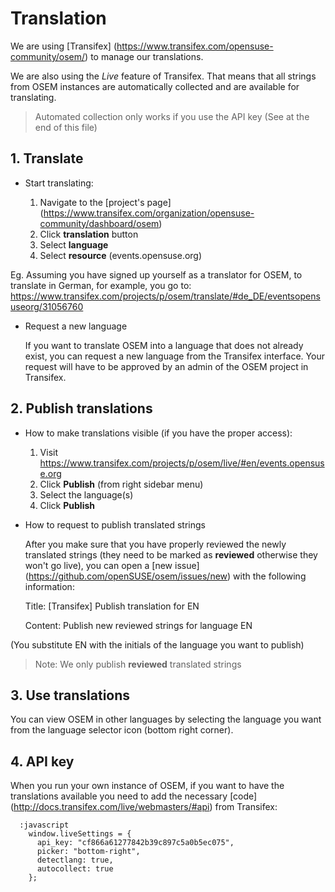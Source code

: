 # Translation
We are using [Transifex] (https://www.transifex.com/opensuse-community/osem/) to manage our translations.

We are also using the _Live_ feature of Transifex. That means that all strings from OSEM instances are automatically collected and are available for translating.
>Automated collection only works if you use the API key (See at the end of this file)

## 1. Translate
  * Start translating:

    1. Navigate to the [project's page] (https://www.transifex.com/organization/opensuse-community/dashboard/osem)
    2. Click **translation** button
    3. Select **language**
    4. Select **resource** (events.opensuse.org)

Eg. Assuming you have signed up yourself as a translator for OSEM, to translate in German, for example, you go to: https://www.transifex.com/projects/p/osem/translate/#de_DE/eventsopensuseorg/31056760

  * Request a new language

    If you want to translate OSEM into a language that does not already exist, you can request a new language from the Transifex interface. Your request will have to be approved by an admin of the OSEM project in Transifex.

## 2. Publish translations
  * How to make translations visible (if you have the proper access):
    1.  Visit https://www.transifex.com/projects/p/osem/live/#en/events.opensuse.org
    2.  Click **Publish** (from right sidebar menu)
    3.  Select the language(s)
    4.  Click **Publish**

  * How to request to publish translated strings

    After you make sure that you have properly reviewed the newly translated strings (they need to be marked as **reviewed** otherwise they won't go live), you can open a [new issue] (https://github.com/openSUSE/osem/issues/new) with the following information:

    Title: [Transifex] Publish translation for EN

    Content: Publish new reviewed strings for language EN

  (You substitute EN with the initials of the language you want to publish)

> Note: We only publish **reviewed** translated strings

## 3. Use translations
You can view OSEM in other languages by selecting the language you want from the language selector icon (bottom right corner).

## 4. API key
  When you run your own instance of OSEM, if you want to have the translations available you need to add the necessary [code] (http://docs.transifex.com/live/webmasters/#api) from Transifex:
  ```
    :javascript
      window.liveSettings = {
        api_key: "cf866a61277842b39c897c5a0b5ec075",
        picker: "bottom-right",
        detectlang: true,
        autocollect: true
      };
```
